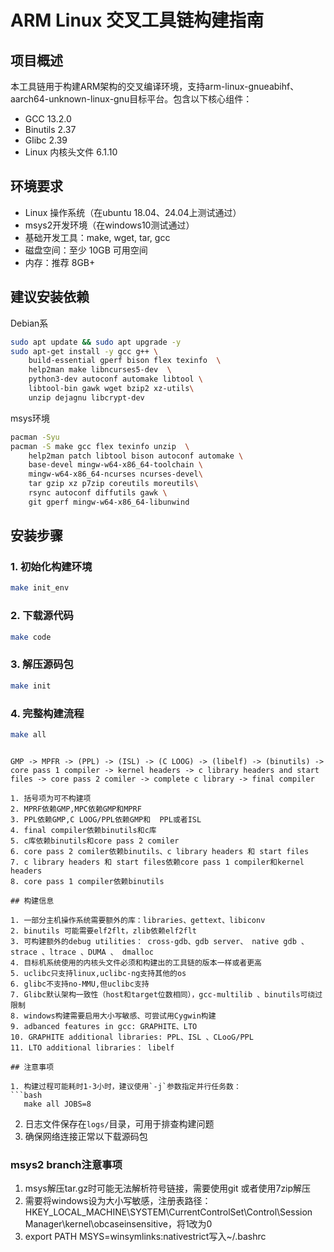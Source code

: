 # ARM Linux 交叉工具链构建指南

## 项目概述

本工具链用于构建ARM架构的交叉编译环境，支持arm-linux-gnueabihf、aarch64-unknown-linux-gnu目标平台。包含以下核心组件：

- GCC 13.2.0
- Binutils 2.37
- Glibc 2.39
- Linux 内核头文件 6.1.10

## 环境要求

- Linux 操作系统（在ubuntu 18.04、24.04上测试通过）
- msys2开发环境（在windows10测试通过）
- 基础开发工具：make, wget, tar, gcc
- 磁盘空间：至少 10GB 可用空间
- 内存：推荐 8GB+

## 建议安装依赖

Debian系

```bash
sudo apt update && sudo apt upgrade -y
sudo apt-get install -y gcc g++ \
	build-essential gperf bison flex texinfo  \
	help2man make libncurses5-dev  \
	python3-dev autoconf automake libtool \
	libtool-bin gawk wget bzip2 xz-utils\
	unzip dejagnu libcrypt-dev
```

msys环境

```bash
pacman -Syu
pacman -S make gcc flex texinfo unzip  \
	help2man patch libtool bison autoconf automake \
	base-devel mingw-w64-x86_64-toolchain \
	mingw-w64-x86_64-ncurses ncurses-devel\
	tar gzip xz p7zip coreutils moreutils\
	rsync autoconf diffutils gawk \
	git gperf mingw-w64-x86_64-libunwind
```

## 安装步骤

### 1. 初始化构建环境

```bash
make init_env
```

### 2. 下载源代码

```bash
make code
```

### 3. 解压源码包

```bash
make init
```

### 4. 完整构建流程

```bash
make all
```

```##

GMP -> MPFR -> (PPL) -> (ISL) -> (C LOOG) -> (libelf) -> (binutils) -> core pass 1 compiler -> kernel headers -> c library headers and start files -> core pass 2 comiler -> complete c library -> final compiler

1. 括号项为可不构建项
2. MPRF依赖GMP,MPC依赖GMP和MPRF
3. PPL依赖GMP,C LOOG/PPL依赖GMP和  PPL或者ISL
4. final compiler依赖binutils和c库
5. c库依赖binutils和core pass 2 comiler
6. core pass 2 comiler依赖binutils、c library headers 和 start files
7. c library headers 和 start files依赖core pass 1 compiler和kernel headers
8. core pass 1 compiler依赖binutils

## 构建信息

1. 一部分主机操作系统需要额外的库：libraries、gettext、libiconv
2. binutils 可能需要elf2flt，zlib依赖elf2flt
3. 可构建额外的debug utilities： cross-gdb、gdb server、 native gdb 、strace 、ltrace 、DUMA 、 dmalloc
4. 目标机系统使用的内核头文件必须和构建出的工具链的版本一样或者更高
5. uclibc只支持linux,uclibc-ng支持其他的os
6. glibc不支持no-MMU,但uclibc支持
7. Glibc默认架构一致性（host和target位数相同），gcc-multilib 、binutils可绕过限制
8. windows构建需要启用大小写敏感、可尝试用Cygwin构建
9. adbanced features in gcc: GRAPHITE、LTO
10. GRAPHITE additional libraries: PPL、ISL 、CLooG/PPL
11. LTO additional libraries： libelf

## 注意事项

1. 构建过程可能耗时1-3小时，建议使用`-j`参数指定并行任务数：
```bash
   make all JOBS=8
```

2. 日志文件保存在`logs/`目录，可用于排查构建问题
3. 确保网络连接正常以下载源码包

### msys2 branch注意事项

1. msys解压tar.gz时可能无法解析符号链接，需要使用git 或者使用7zip解压
2. 需要将windows设为大小写敏感，注册表路径：HKEY_LOCAL_MACHINE\SYSTEM\CurrentControlSet\Control\Session Manager\kernel\obcaseinsensitive，将1改为0
3. export PATH MSYS=winsymlinks:nativestrict写入~/.bashrc
